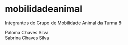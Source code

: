 # mobilidadeanimal

Integrantes do Grupo de Mobilidade Animal da Turma 8:

Paloma Chaves Silva<br>
Sabrina Chaves Silva<br>

